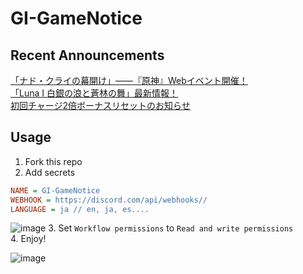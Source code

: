 # GI-GameNotice

## Recent Announcements
[「ナド・クライの幕開け」——『原神』Webイベント開催！](log/21300.md)  
[「Luna Ⅰ 白銀の浪と蒼林の舞」最新情報！](log/21314.md)  
[初回チャージ2倍ボーナスリセットのお知らせ](log/21275.md)
<end>

## Usage
1. Fork this repo
2. Add secrets
```ini
NAME = GI-GameNotice
WEBHOOK = https://discord.com/api/webhooks//
LANGUAGE = ja // en, ja, es....
```
![image](https://github.com/c2t-r/GI-GameNotice/assets/80561604/63d8a4f2-9ec2-49d7-a637-44d728b2f945)
3. Set `Workflow permissions` to `Read and write permissions`  
4. Enjoy!

![image](https://github.com/c2t-r/GI-GameNotice/assets/80561604/24ec6182-cd99-4969-ab59-1d65c886077a)

